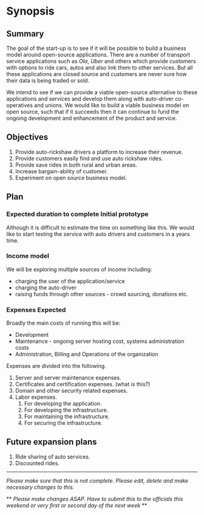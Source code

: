 # Synopsis

## Summary

The goal of the start-up is to see if it will be possible to build a
business model around open-source applications. There are a number 
of transport service applications such as *Ola*, *Uber* and others which provide
customers with options to ride cars, autos and also link them to other
services. But all these applications are closed source and customers are
never sure how their data is being traded or sold.

We intend to see if we can provide a viable open-source alternative to
these applications and services and develop them along with auto-driver
co-operatives and unions. We would like to build a viable business model
on open source, such that if it succeeds then it can continue to fund
the ongoing development and enhancement of the product and service.

## Objectives

1. Provide auto-rickshaw drivers a platform to increase their revenue.
2. Provide customers easily find and use auto rickshaw rides.
3. Provide save rides in both rural and urban areas.
4. Increase bargain-ability of customer.
5. Experiment on open source business model.

## Plan

### Expected duration to complete Initial prototype

Although it is difficult to estimate the time on something like this. We would like to start testing the service with auto drivers and customers in a years time.

### Income model

We will be exploring multiple sources of income including:

* charging the user of the application/service
* charging the auto-driver
* raising funds through other sources - crowd sourcing, donations etc.

### Expenses Expected

Broadly the main costs of running this will be:

* Development
* Maintenance - ongoing server hosting cost, systems administration costs
* Administration, Billing and Operations of the organization

Expenses are divided into the following. 
1. Server and server maintenance expenses.
2. Certificates and certification expenses. (what is this?)
3. Domain and other security related expenses.
4. Labor expenses.
    1. For developing the application.
    2. For developing the infrastructure.
    3. For maintaining the infrastructure.
    4. For securing the infrastructure.


## Future expansion plans

1. Ride sharing of auto services.
2. Discounted rides.


---

*Please make sure that this is not complete. Please edit, delete and make necessary changes to this.*

** *Please make changes ASAP. Have to submit this to the officials this weekend or very first or second day of the next week* **
